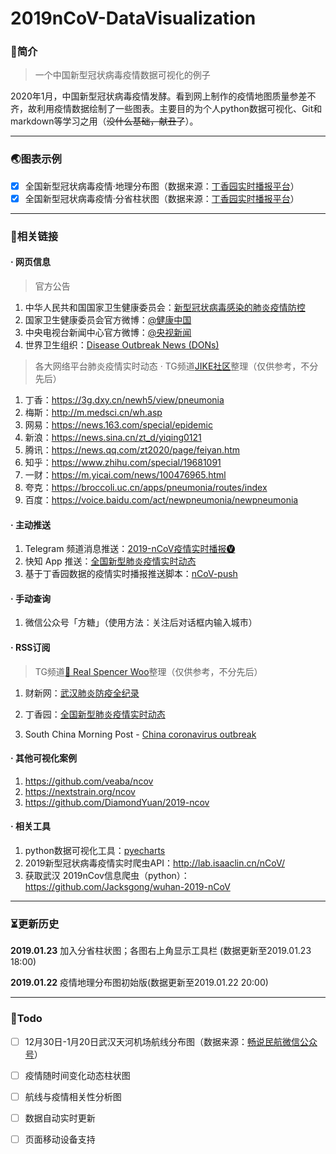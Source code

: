 # 2019nCoV-DataVisualization

### 📖简介

> 一个中国新型冠状病毒疫情数据可视化的例子

2020年1月，中国新型冠状病毒疫情发酵。看到网上制作的疫情地图质量参差不齐，故利用疫情数据绘制了一些图表。主要目的为个人python数据可视化、Git和markdown等学习之用（~~没什么基础，献丑了~~）。

---

### 🌏图表示例

- [x] 全国新型冠状病毒疫情·地理分布图（数据来源：[丁香园实时播报平台](https://3g.dxy.cn/newh5/view/pneumonia)）
- [x] 全国新型冠状病毒疫情·分省柱状图（数据来源：[丁香园实时播报平台](https://3g.dxy.cn/newh5/view/pneumonia)）

---

### 🔗相关链接

#### · 网页信息

> 官方公告

1. 中华人民共和国国家卫生健康委员会：[新型冠状病毒感染的肺炎疫情防控](http://www.nhc.gov.cn/xcs/xxgzbd/new_list.shtml)
2. 国家卫生健康委员会官方微博：[@健康中国](https://weibo.com/jiankangzhongguo)
3. 中央电视台新闻中心官方微博：[@央视新闻](https://weibo.com/cctvxinwen)
4. 世界卫生组织：[Disease Outbreak News (DONs)](https://www.who.int/csr/don/en/)

> 各大网络平台肺炎疫情实时动态 · TG频道[JIKE社区](https://t.me/jikeinfo)整理（仅供参考，不分先后）

1. 丁香：https://3g.dxy.cn/newh5/view/pneumonia
2. 梅斯：http://m.medsci.cn/wh.asp
3. 网易：https://news.163.com/special/epidemic
4. 新浪：https://news.sina.cn/zt_d/yiqing0121
5. 腾讯：https://news.qq.com/zt2020/page/feiyan.htm
6. 知乎：https://www.zhihu.com/special/19681091
7. 一财：https://m.yicai.com/news/100476965.html
8. 夸克：https://broccoli.uc.cn/apps/pneumonia/routes/index
9. 百度：https://voice.baidu.com/act/newpneumonia/newpneumonia

#### · 主动推送

1. Telegram 频道消息推送：[2019-nCoV疫情实时播报🅥](https://t.me/nCoV2019)
2. 快知 App 推送：[全国新型肺炎疫情实时动态](https://kz.sync163.com/web/topic/Pn3yRwxP04XBx)
3. 基于丁香园数据的疫情实时播报推送脚本：[nCoV-push](https://github.com/easychen/nCoV-push)

#### · 手动查询

1. 微信公众号「方糖」（使用方法：关注后对话框内输入城市）

#### · RSS订阅

> TG频道[📓 Real Spencer Woo](https://t.me/realSpencerWoo)整理（仅供参考，不分先后）

1. 财新网：[武汉肺炎防疫全纪录](https://rsshub.app/coronavirus/caixin)

2. 丁香园：[全国新型肺炎疫情实时动态](https://rsshub.app/coronavirus/dxy)

3. South China Morning Post - [China coronavirus outbreak](https://rsshub.app/coronavirus/scmp)

#### · 其他可视化案例

1. https://github.com/veaba/ncov
2. https://nextstrain.org/ncov
3. https://github.com/DiamondYuan/2019-ncov

#### · 相关工具

1. python数据可视化工具：[pyecharts](https://github.com/pyecharts/pyecharts)
2. 2019新型冠状病毒疫情实时爬虫API：http://lab.isaaclin.cn/nCoV/
3. 获取武汉 2019nCov信息爬虫（python）：https://github.com/Jacksgong/wuhan-2019-nCoV

---

### ⏳更新历史

**2019.01.23** 加入分省柱状图；各图右上角显示工具栏 (数据更新至2019.01.23 18:00)

**2019.01.22** 疫情地理分布图初始版(数据更新至2019.01.22 20:00)

---

### 🎯Todo

- [ ] 12月30日-1月20日武汉天河机场航线分布图（数据来源：[畅说民航微信公众号](https://mp.weixin.qq.com/s/7ynWYxB-s7nfz7rmjBLSpQ)）

- [ ] 疫情随时间变化动态柱状图

- [ ] 航线与疫情相关性分析图

- [ ] 数据自动实时更新

- [ ] 页面移动设备支持
